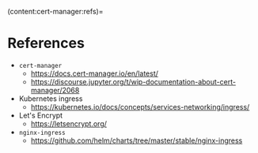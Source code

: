 (content:cert-manager:refs)=
# References

- `cert-manager`
  - <https://docs.cert-manager.io/en/latest/>
  - <https://discourse.jupyter.org/t/wip-documentation-about-cert-manager/2068>
- Kubernetes ingress
  - <https://kubernetes.io/docs/concepts/services-networking/ingress/>
- Let's Encrypt
  - <https://letsencrypt.org/>
- `nginx-ingress`
  - <https://github.com/helm/charts/tree/master/stable/nginx-ingress>
